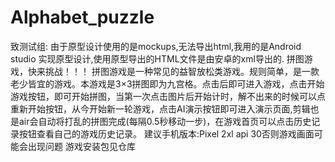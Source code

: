 # Alphabet_puzzle
致测试组:
    由于原型设计使用的是mockups,无法导出html,我用的是Android studio 实现原型设计,使用原型导出的HTML文件是由安卓的xml导出的.
拼图游戏，快来挑战！！！
拼图游戏是一种常见的益智放松类游戏。规则简单，是一款老少皆宜的游戏。本游戏是3×3拼图即为九宫格。点击后即可进入游戏，点击开始游戏按钮，即可开始拼图，当第一次点击图片后开始计时，解不出来的时候可以点重新开始按钮，从今开始新一轮游戏，点击AI演示按钮即可进入演示页面,剪辑也是air会自动将打乱的拼图完成(每隔0.5秒移动一步)，在游戏首页可以点击历史记录按钮查看自己的游戏历史记录。
建议手机版本:Pixel 2xl api 30否则游戏画面可能会出现问题
游戏安装包见仓库
